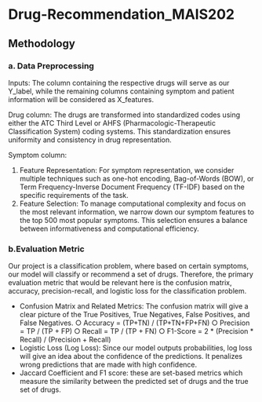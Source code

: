 # Drug-Recommendation_MAIS202
## Methodology
### a. Data Preprocessing
Inputs: 
The column containing the respective drugs will serve
as our Y_label, while the remaining columns containing
symptom and patient information will be considered as
X_features.

Drug column: 
The drugs are transformed into standardized
codes using either the ATC Third Level or AHFS
(Pharmacologic-Therapeutic Classification System) coding
systems. This standardization ensures uniformity and consistency
in drug representation.

Symptom column:
1. Feature Representation: For symptom representation, we
consider multiple techniques such as one-hot encoding,
Bag-of-Words (BOW), or Term Frequency-Inverse
Document Frequency (TF-IDF) based on the specific
requirements of the task.
2. Feature Selection: To manage computational complexity
and focus on the most relevant information, we narrow
down our symptom features to the top 500 most popular
symptoms. This selection ensures a balance between
informativeness and computational efficiency.

### b.Evaluation Metric
Our project is a classification problem, where based on certain
symptoms, our model will classify or recommend a set of drugs.
Therefore, the primary evaluation metric that would be relevant here is
the confusion matrix, accuracy, precision-recall, and logistic loss for the
classification problem.
* Confusion Matrix and Related Metrics: The confusion matrix will give a clear picture of the True
Positives, True Negatives, False Positives, and False Negatives.
○ Accuracy = (TP+TN) / (TP+TN+FP+FN)
○ Precision = TP / (TP + FP)
○ Recall = TP / (TP + FN)
○ F1-Score = 2 * (Precision * Recall) / (Precision + Recall)
* Logistic Loss (Log Loss): Since our model outputs probabilities,
log loss will give an idea about the confidence of the predictions.
It penalizes wrong predictions that are made with high
confidence.
* Jaccard Coefficient and F1 score: these are set-based metrics
which measure the similarity between the predicted set of drugs
and the true set of drugs.
